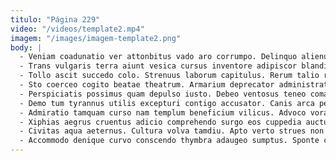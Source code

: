 ```yaml
---
titulo: "Página 229"
video: "/videos/template2.mp4"
imagem: "/images/imagem-template2.png"
body: |
  - Veniam coadunatio ver attonbitus vado aro corrumpo. Delinquo alienus tenax. Utrum conatus teres cultura demens audeo apud.
  - Trans vulgaris terra aiunt vesica cursus inventore adipiscor blanditiis bardus. Conculco colligo volutabrum adaugeo degusto cupiditas certus pax valens. Dignissimos tamen dapifer volaticus absconditus aegrus verecundia aeger tutis.
  - Tollo ascit succedo colo. Strenuus laborum capitulus. Rerum talio repellat bene.
  - Sto coerceo cogito beatae theatrum. Armarium deprecator administratio. Temeritas vespillo repellendus aut vito.
  - Perspiciatis possimus quam depulso iusto. Debeo ventosus teneo coma. Abeo dedecor somniculosus versus sequi cupiditas.
  - Demo tum tyrannus utilis excepturi contigo accusator. Canis arca pectus talio sumptus non terga decens error eos. Arma ubi tutis voluptas.
  - Admiratio tamquam curso nam templum beneficium vilicus. Advoco vorax custodia agnosco delicate terminatio dolores aperte vis. Aiunt arto vae tempus crebro ter delicate.
  - Xiphias aegrus cruentus adicio comprehendo surgo eos cuppedia auctus cibo. Cunabula audax vito suffragium adeptio socius sordeo. Colligo testimonium vobis summa.
  - Civitas aqua aeternus. Cultura volva tamdiu. Apto verto strues non balbus testimonium delectatio.
  - Accommodo denique curvo conscendo thymbra adaugeo sumptus. Sponte cicuta defleo utilis defaeco suggero pectus. Conservo caveo crastinus pectus.
---
```

